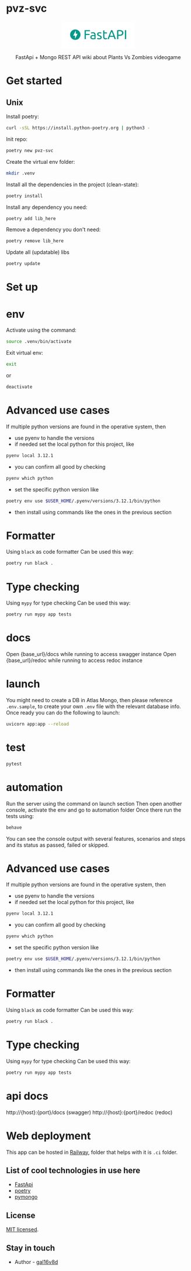 # pvz-svc

<p align="center">
  <img width="200" src="fast-api-logo.png" alt="FastApi logo">
  <p align="center">
    FastApi + Mongo REST API wiki about Plants Vs Zombies videogame
  </p>
</p>

# Get started

## Unix

Install poetry:

```bash
curl -sSL https://install.python-poetry.org | python3 -
```

Init repo:

```bash
poetry new pvz-svc
```

Create the virtual env folder:

```bash
mkdir .venv
```

Install all the dependencies in the project (clean-state):

```bash
poetry install
```

Install any dependency you need:

```bash
poetry add lib_here
```

Remove a dependency you don't need:

```bash
poetry remove lib_here
```

Update all (updatable) libs

```bash
poetry update
```

# Set up

# env

Activate using the command:

```bash
source .venv/bin/activate
```

Exit virtual env:

```bash
exit
```

or

```bash
deactivate
```

# Advanced use cases

If multiple python versions are found in the operative system, then

- use pyenv to handle the versions
- if needed set the local python for this project, like

```bash
pyenv local 3.12.1
```

- you can confirm all good by checking

```bash
pyenv which python
```

- set the specific python version like

```bash
poetry env use $USER_HOME/.pyenv/versions/3.12.1/bin/python
```

- then install using commands like the ones in the previous section

# Formatter

Using `black` as code formatter
Can be used this way:

```bash
poetry run black .
```

# Type checking

Using `mypy` for type checking
Can be used this way:

```bash
poetry run mypy app tests
```

# docs

Open {base_url}/docs while running to access swagger instance
Open {base_url}/redoc while running to access redoc instance

# launch

You might need to create a DB in Atlas Mongo, then please reference `.env.sample`, to create your own `.env`
file with the relevant database info. Once ready you can do the following to launch:

```bash
uvicorn app:app --reload
```

# test

```bash
pytest
```

# automation

Run the server using the command on launch section
Then open another console, activate the env and go to automation folder
Once there run the tests using:

```bash
behave
```

You can see the console output with several features, scenarios and steps and its status as passed, failed or skipped.

# Advanced use cases

If multiple python versions are found in the operative system, then

- use pyenv to handle the versions
- if needed set the local python for this project, like

```bash
pyenv local 3.12.1
```

- you can confirm all good by checking

```bash
pyenv which python
```

- set the specific python version like

```bash
poetry env use $USER_HOME/.pyenv/versions/3.12.1/bin/python
```

- then install using commands like the ones in the previous section

# Formatter

Using `black` as code formatter
Can be used this way:

```bash
poetry run black .
```

# Type checking

Using `mypy` for type checking
Can be used this way:

```bash
poetry run mypy app tests
```

# api docs

http://{host}:{port}/docs (swagger)
http://{host}:{port}/redoc (redoc)

# Web deployment

This app can be hosted in [Railway](https://railway.app), folder that helps with it is `.ci` folder.

## List of cool technologies in use here

- [FastApi](https://fastapi.tiangolo.com)
- [poetry](https://python-poetry.org/)
- [pymongo](https://pymongo.readthedocs.io/en/stable/)

## License

[MIT licensed](LICENSE).

## Stay in touch

- Author - [gal16v8d](https://github.com/gal16v8d)
